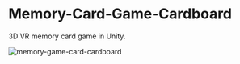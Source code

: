 # Memory-Card-Game-Cardboard

3D VR memory card game in Unity.

![memory-game-card-cardboard](https://user-images.githubusercontent.com/6796382/37297918-d86c9360-2616-11e8-87a4-cf93439a7a64.gif)
